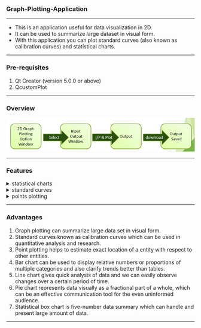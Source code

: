 ### Graph-Plotting-Application
<hr>

- This is an application useful for data visualization in 2D. 
- It can be used to summarize large dataset in visual form. 
- With this application you can plot standard curves (also known as calibration curves) and statistical charts.

<hr>

### Pre-requisites
1. Qt Creator (version 5.0.0 or above)
2. QcustomPlot

<hr>

### Overview 
![Overview](Download_plot/overview.png)

<hr>

### Features

<details>
<summary>
statistical charts
</summary>

| Bar chart                                     | Line chart                      |
| --------------------------------------------- | ------------------------------- |
| ![barchart](Download_plot/barchart_plot.png)  | ![linechart](Download_plot/line_chart_plot.png) |

| Box chart                                     | Pie chart                       |
| --------------------------------------------- | ------------------------------- |
| ![boxchart](Download_plot/boxplot.png)        | ![piechart](Download_plot/piechart.png) |

</details>
<details>
<summary>
standard curves
</summary>

| Parabola                                      | Hyperbola                         |
| --------------------------------------------- | --------------------------------- |
| ![parabola](Download_plot/parabola_plot.png)  | ![hyperbola](Download_plot/hyperbola_plot.png) |

| Circle                                        | Ellipse                           |
| --------------------------------------------- | --------------------------------- |
| ![circle](Download_plot/circle_plot.png)      | ![ellipse](Download_plot/ellipse_plot.png) |

| Line                                          | Exponential                       |
| --------------------------------------------- | --------------------------------- |
| ![line](Download_plot/line_plot.png)          | ![exponential](Download_plot/exponential_plot.png) |

| Sine                                          | Cosine                            |
| --------------------------------------------- | --------------------------------- |
| ![sine](Download_plot/sine_plot.png)          | ![cosine](Download_plot/cosine_plot.png) |

| Cosecant                                      | Secant                            |
| --------------------------------------------- | --------------------------------- |
| ![cosecant](Download_plot/cosec_plot.png)     | ![secant](Download_plot/sec_plot.png) |

| Tangent                                       | Cotangent                         |
| --------------------------------------------- | --------------------------------- |
| ![tangent](Download_plot/tangent_plot.png)    | ![cotangent](Download_plot/cot_plot.png) |
</details>
<details>
<summary>
points plotting
</summary>

| Point plotting                                |
| --------------------------------------------- |
| ![pointsplot](Download_plot/point_plot.png)   | 
</details>

<hr>

### Advantages

1. Graph plotting can summarize large data set in visual form.
2. Standard curves known as calibration curves which can be used in quantitative analysis and research.
3. Point plotting helps to estimate exact location of a entity with respect to other entities.
4. Bar chart can be used to display relative numbers or proportions of multiple categories and also clarify trends better than tables.
5. Line chart gives quick analysis of data and we can easily observe changes over a certain period of time.
6. Pie chart represents data visually as a fractional part of a whole, which can be an effective communication tool for the even uninformed audience.
7. Statistical box chart is five-number data summary which can handle and present large amount of data.

<hr>